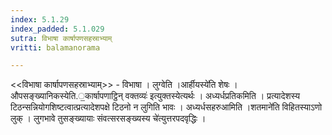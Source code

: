 ```yaml
---
index: 5.1.29
index_padded: 5.1.029
sutra: विभाषा कार्षापणसहस्राभ्याम्
vritti: balamanorama

---
```

<<विभाषा कार्षापणसहस्राभ्याम्>> - विभाषा । लुग्वेति ।आर्हीयस्ये॑ति शेषः । औपसङ्ख्यानिकस्येति.॒कार्षापणाट्ठिन् वक्तव्यः॑ इत्युक्तस्येत्यर्थः । अध्यर्धप्रतिकमिति । प्रत्यादेशस्य टिठन्सन्नियोगशिष्टत्वात्प्रत्यादेशपक्षे टिठनो न लुगिति भावः । अध्यर्धसहरुआमिति ।शतमाने॑ति विहितस्याऽणो लुक् । लुगभावे तुसङ्ख्यायाः संवत्सरसङ्ख्यस्य चे॑त्युत्तरपदवृद्धिः । 